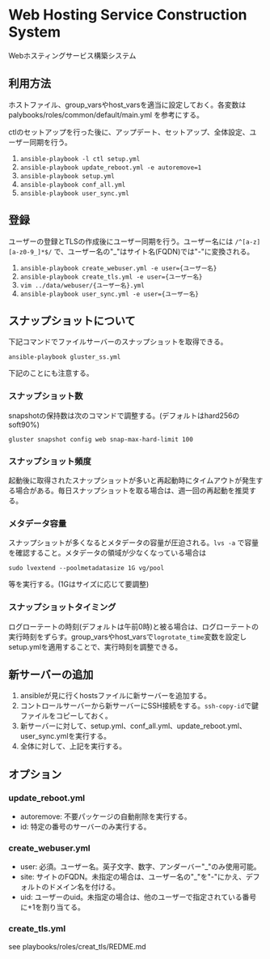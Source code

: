 # Web Hosting Service Construction System

Webホスティングサービス構築システム

## 利用方法

ホストファイル、group_varsやhost_varsを適当に設定しておく。各変数は palybooks/roles/common/default/main.yml を参考にする。

ctlのセットアップを行った後に、アップデート、セットアップ、全体設定、ユーザー同期を行う。

1. `ansible-playbook -l ctl setup.yml`
2. `ansible-playbook update_reboot.yml -e autoremove=1`
3. `ansible-playbook setup.yml`
4. `ansible-playbook conf_all.yml`
5. `ansible-playbook user_sync.yml`

## 登録

ユーザーの登録とTLSの作成後にユーザー同期を行う。ユーザー名には `/^[a-z][a-z0-9_]*$/` で、ユーザー名の"_"はサイト名(FQDN)では"-"に変換される。

1. `ansible-playbook create_webuser.yml -e user={ユーザー名}`
2. `ansible-playbook create_tls.yml -e user={ユーザー名}`
3. `vim ../data/webuser/{ユーザー名}.yml`
4. `ansible-playbook user_sync.yml -e user={ユーザー名}`

## スナップショットについて

下記コマンドでファイルサーバーのスナップショットを取得できる。

```
ansible-playbook gluster_ss.yml
```

下記のことにも注意する。

### スナップショット数

snapshotの保持数は次のコマンドで調整する。(デフォルトはhard256のsoft90%)

```
gluster snapshot config web snap-max-hard-limit 100
```

### スナップショット頻度

起動後に取得されたスナップショットが多いと再起動時にタイムアウトが発生する場合がある。毎日スナップショットを取る場合は、週一回の再起動を推奨する。

### メタデータ容量

スナップショットが多くなるとメタデータの容量が圧迫される。`lvs -a` で容量を確認すること。メタデータの領域が少なくなっている場合は

```
sudo lvextend --poolmetadatasize 1G vg/pool
```

等を実行する。(1Gはサイズに応じて要調整)

### スナップショットタイミング

ログローテートの時刻(デフォルトは午前0時)と被る場合は、ログローテートの実行時刻をずらす。group_varsやhost_varsで`logrotate_time`変数を設定しsetup.ymlを適用することで、実行時刻を調整できる。

## 新サーバーの追加

1. ansibleが見に行くhostsファイルに新サーバーを追加する。
2. コントロールサーバーから新サーバーにSSH接続をする。`ssh-copy-id`で鍵ファイルをコピーしておく。
3. 新サーバーに対して、setup.yml、conf_all.yml、update_reboot.yml、user_sync.ymlを実行する。
4. 全体に対して、上記を実行する。

## オプション

### update_reboot.yml

- autoremove: 不要パッケージの自動削除を実行する。
- id: 特定の番号のサーバーのみ実行する。

### create_webuser.yml

- user: 必須。ユーザー名。英子文字、数字、アンダーバー"_"のみ使用可能。
- site: サイトのFQDN。未指定の場合は、ユーザー名の"_"を"-"にかえ、デフォルトのドメイン名を付ける。
- uid: ユーザーのuid。未指定の場合は、他のユーザーで指定されている番号に+1を割り当てる。

### create_tls.yml

see playbooks/roles/creat_tls/REDME.md

